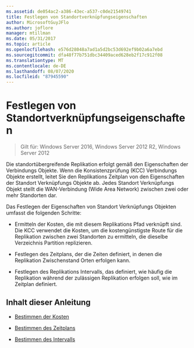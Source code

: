 ```yaml
---
ms.assetid: de054ac2-a386-43ec-a537-c0de21549741
title: Festlegen von Standortverknüpfungseigenschaften
author: MicrosoftGuyJFlo
ms.author: joflore
manager: mtillman
ms.date: 05/31/2017
ms.topic: article
ms.openlocfilehash: e576d28048a7ad1a5d2bc53d692ef9b02a6a7ebd
ms.sourcegitcommit: dfa48f77b751dbc34409aced628eb2f17c912f08
ms.translationtype: MT
ms.contentlocale: de-DE
ms.lasthandoff: 08/07/2020
ms.locfileid: "87945590"
---
```

# <a name="setting-site-link-properties"></a>Festlegen von Standortverknüpfungseigenschaften

>Gilt für: Windows Server 2016, Windows Server 2012 R2, Windows Server 2012

Die standortübergreifende Replikation erfolgt gemäß den Eigenschaften der Verbindungs Objekte. Wenn die Konsistenzprüfung (KCC) Verbindungs Objekte erstellt, leitet Sie den Replikations Zeitplan von den Eigenschaften der Standort Verknüpfungs Objekte ab. Jedes Standort Verknüpfungs Objekt stellt die WAN-Verbindung (Wide Area Network) zwischen zwei oder mehr Standorten dar.

Das Festlegen der Eigenschaften von Standort Verknüpfungs Objekten umfasst die folgenden Schritte:

-   Ermitteln der Kosten, die mit diesem Replikations Pfad verknüpft sind. Die KCC verwendet die Kosten, um die kostengünstigste Route für die Replikation zwischen zwei Standorten zu ermitteln, die dieselbe Verzeichnis Partition replizieren.

-   Festlegen des Zeitplans, der die Zeiten definiert, in denen die Replikation Zwischenstand Orten erfolgen kann.

-   Festlegen des Replikations Intervalls, das definiert, wie häufig die Replikation während der zulässigen Replikation erfolgen soll, wie im Zeitplan definiert.

## <a name="in-this-guide"></a>Inhalt dieser Anleitung

-   [Bestimmen der Kosten](../../ad-ds/plan/Determining-the-Cost.md)

-   [Bestimmen des Zeitplans](../../ad-ds/plan/Determining-the-Schedule.md)

-   [Bestimmen des Intervalls](../../ad-ds/plan/Determining-the-Interval.md)



